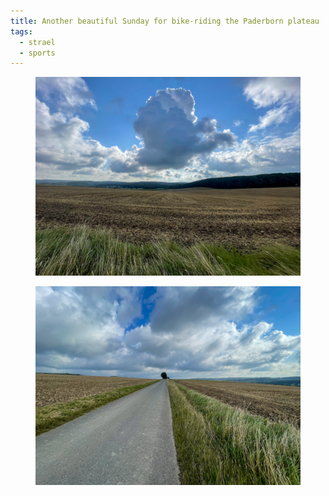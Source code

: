 ```yaml
---
title: Another beautiful Sunday for bike-riding the Paderborn plateau
tags:
  - strael
  - sports
---
```

<figure class="hero">
<img src="/img/strael/IMG_6271.jpg">
</figure>

<figure class="hero">
<img src="/img/strael/IMG_6274.jpg">
</figure>